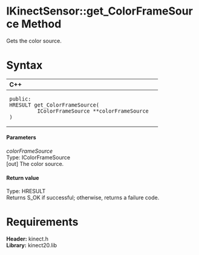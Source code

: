 IKinectSensor::get\_ColorFrameSource Method  
===========================================  

Gets the color source. <span id="syntaxSection"></span>

Syntax  
======  

<table>
<colgroup>
<col width="100%" />
</colgroup>
<thead>
<tr class="header">
<th align="left">C++</th>
</tr>
</thead>
<tbody>
<tr class="odd">
<td align="left"><pre><code>public:  
HRESULT get_ColorFrameSource(  
         IColorFrameSource **colorFrameSource  
)</code></pre></td>
</tr>
</tbody>
</table>

<span id="ID4EG"></span>
#### Parameters  

*colorFrameSource*    
Type: IColorFrameSource  
[out] The color source.  

<span id="ID4EP"></span>
#### Return value  

Type: HRESULT  
Returns S\_OK if successful; otherwise, returns a failure code.  

<span id="requirements"></span>

Requirements  
============  

**Header:** kinect.h  
**Library:** kinect20.lib  



<!--Please do not edit the data in the comment block below.-->
<!--
TOCTitle : get_ColorFrameSource Method
RLTitle : IKinectSensor::get_ColorFrameSource Method
KeywordK : get_ColorFrameSource method
KeywordK : IKinectSensor::get_ColorFrameSource method
KeywordF : IKinectSensor::get_ColorFrameSource
KeywordF : get_ColorFrameSource
KeywordF : Microsoft.Kinect.kinect.IKinectSensor.get_ColorFrameSource(IColorFrameSource@)
KeywordA : M:Microsoft.Kinect.kinect.IKinectSensor.get_ColorFrameSource(IColorFrameSource@)
AssetID : M:Microsoft.Kinect.kinect.IKinectSensor.get_ColorFrameSource(IColorFrameSource@)
Locale : en-us
CommunityContent : 1
APIType : Managed
APILocation : 
APIName : Microsoft.Kinect.kinect.IKinectSensor::get_ColorFrameSource
TargetOS : Windows
TopicType : kbSyntax
DevLang : C++
DocSet : K4Wv2
ProjType : K4Wv2Proj
Technology : Kinect for Windows
Product : Kinect for Windows SDK v2
productversion : 20
-->
